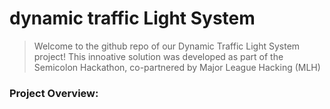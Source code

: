 # dynamic traffic Light System
> Welcome to the github repo of our Dynamic Traffic Light System project!
> This innoative solution was developed as part of the Semicolon Hackathon, co-partnered by Major League Hacking (MLH)

### Project Overview:
